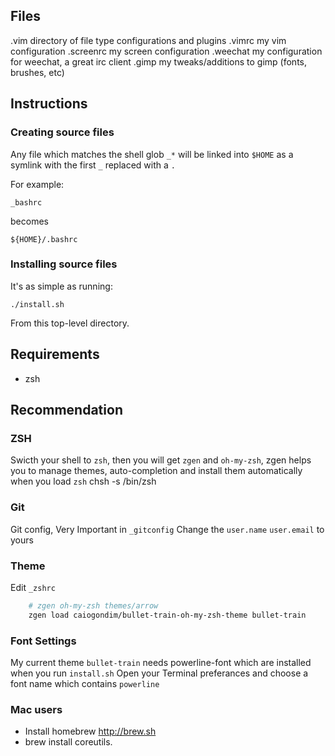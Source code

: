 ## Files
.vim
    directory of file type configurations and plugins
.vimrc
    my vim configuration
.screenrc
    my screen configuration
.weechat
    my configuration for weechat, a great irc client
.gimp
    my tweaks/additions to gimp (fonts, brushes, etc)

## Instructions
### Creating source files
Any file which matches the shell glob `_*` will be linked into `$HOME` as a symlink with the first `_`  replaced with a `.`

For example:

    _bashrc

becomes

    ${HOME}/.bashrc

### Installing source files
It's as simple as running:

    ./install.sh

From this top-level directory.


## Requirements
* zsh

## Recommendation

### ZSH
Swicth your shell to `zsh`, then you will get `zgen` and `oh-my-zsh`, zgen helps you to manage themes, auto-completion and install them automatically when you load `zsh`
    chsh -s /bin/zsh

### Git
Git config, Very Important in `_gitconfig`
Change the `user.name` `user.email`  to yours 


### Theme

Edit `_zshrc`

```sh
    # zgen oh-my-zsh themes/arrow  
    zgen load caiogondim/bullet-train-oh-my-zsh-theme bullet-train 
```

### Font Settings
My current theme `bullet-train` needs powerline-font which are installed when you run `install.sh`
Open your Terminal preferances and choose a font name which contains `powerline`

### Mac users
    
* Install homebrew http://brew.sh
* brew install coreutils. 


    




